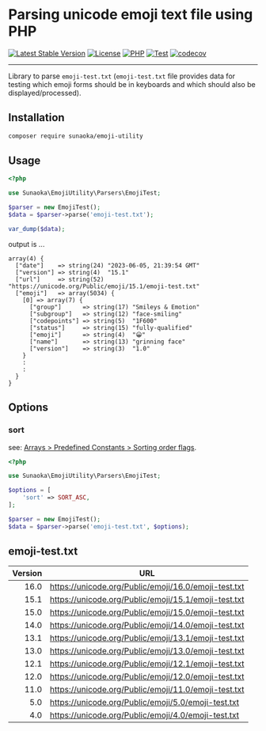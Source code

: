 # Parsing unicode emoji text file using PHP

[![Latest Stable Version](https://poser.pugx.org/sunaoka/emoji-utility/v/stable)](https://packagist.org/packages/sunaoka/emoji-utility)
[![License](https://poser.pugx.org/sunaoka/emoji-utility/license)](https://packagist.org/packages/sunaoka/emoji-utility)
[![PHP](https://img.shields.io/packagist/php-v/sunaoka/emoji-utility)](composer.json)
[![Test](https://github.com/sunaoka/emoji-utility/actions/workflows/test.yml/badge.svg)](https://github.com/sunaoka/emoji-utility/actions/workflows/test.yml)
[![codecov](https://codecov.io/gh/sunaoka/emoji-utility/branch/develop/graph/badge.svg)](https://codecov.io/gh/sunaoka/emoji-utility)

---

Library to parse `emoji-test.txt`
(`emoji-test.txt` file provides data for testing which emoji forms should be in keyboards and which should also be displayed/processed).

## Installation

```bash
composer require sunaoka/emoji-utility
```

## Usage

```php
<?php

use Sunaoka\EmojiUtility\Parsers\EmojiTest;

$parser = new EmojiTest();
$data = $parser->parse('emoji-test.txt');

var_dump($data);
```

output is ...

```text
array(4) {
  ["date"]    => string(24) "2023-06-05, 21:39:54 GMT"
  ["version"] => string(4)  "15.1"
  ["url"]     => string(52) "https://unicode.org/Public/emoji/15.1/emoji-test.txt"
  ["emoji"]   => array(5034) {
    [0] => array(7) {
      ["group"]      => string(17) "Smileys & Emotion"
      ["subgroup"]   => string(12) "face-smiling"
      ["codepoints"] => string(5)  "1F600"
      ["status"]     => string(15) "fully-qualified"
      ["emoji"]      => string(4)  "😀"
      ["name"]       => string(13) "grinning face"
      ["version"]    => string(3)  "1.0"
    }
    :
    :
  }
}
```

## Options

### sort

see: [Arrays > Predefined Constants > Sorting order flags](https://php.net/array.constants).

```php
<?php

use Sunaoka\EmojiUtility\Parsers\EmojiTest;

$options = [
    'sort' => SORT_ASC,
];

$parser = new EmojiTest();
$data = $parser->parse('emoji-test.txt', $options);
```

## emoji-test.txt

| Version | URL                                                  |
| ------: | ---------------------------------------------------- |
|    16.0 | https://unicode.org/Public/emoji/16.0/emoji-test.txt |
|    15.1 | https://unicode.org/Public/emoji/15.1/emoji-test.txt |
|    15.0 | https://unicode.org/Public/emoji/15.0/emoji-test.txt |
|    14.0 | https://unicode.org/Public/emoji/14.0/emoji-test.txt |
|    13.1 | https://unicode.org/Public/emoji/13.1/emoji-test.txt |
|    13.0 | https://unicode.org/Public/emoji/13.0/emoji-test.txt |
|    12.1 | https://unicode.org/Public/emoji/12.1/emoji-test.txt |
|    12.0 | https://unicode.org/Public/emoji/12.0/emoji-test.txt |
|    11.0 | https://unicode.org/Public/emoji/11.0/emoji-test.txt |
|     5.0 | https://unicode.org/Public/emoji/5.0/emoji-test.txt  |
|     4.0 | https://unicode.org/Public/emoji/4.0/emoji-test.txt  |
